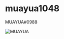 # muayua1048
MUAYUA#0988

![MUAYUA](https://github-readme-stats.vercel.app/api?username=mua1048&title_color=ffffff&bg_color=DEG,a2e693,86dae3&text_color=ffffff&locale=kr&hide_border=true&show_icons=true&icon_color=ffffff&custom_title=MUAYUA%27s%20github)
